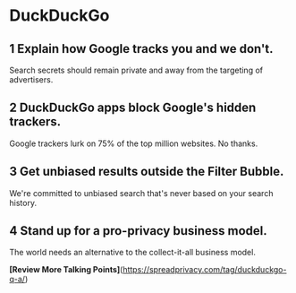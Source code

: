 # DuckDuckGo

## 1 Explain how Google tracks you and we don't.
Search secrets should remain private and away from the targeting of advertisers.

## 2 DuckDuckGo apps block Google's hidden trackers.
Google trackers lurk on 75% of the top million websites. No thanks.

## 3 Get unbiased results outside the Filter Bubble.
We're committed to unbiased search that's never based on your search history.

## 4 Stand up for a pro-privacy business model.
The world needs an alternative to the collect-it-all business model.

**[Review More Talking Points]**(https://spreadprivacy.com/tag/duckduckgo-q-a/)
